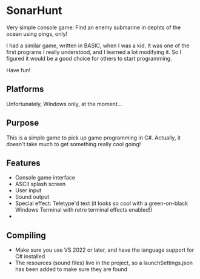 # SonarHunt
Very simple console game: Find an enemy submarine in dephts of the ocean using pings, only!

I had a similar game, written in BASIC, when I was a kid. It was one of the first programs I really understood,
and I learned a lot modifying it. So I figured it would be a good choice for others to start programming.

Have fun!

## Platforms
Unfortunately, Windows only, at the moment...

## Purpose
This is a simple game to pick up game programming in C#. Actually, it doesn't take much to get something
really cool going!

## Features
* Console game interface
* ASCII splash screen
* User input
* Sound output
* Special effect: Teletype'd text (it looks so cool with a green-on-black Windows Terminal with retro terminal effects enabled!)
* 
## Compiling
* Make sure you use VS 2022 or later, and have the language support for C# installed
* The resources (sound files) live in the project, so a launchSettings.json has been added to make sure they are found
